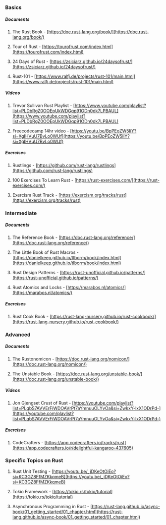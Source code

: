 ### Basics

##### Documents

1. The Rust Book - [https://doc.rust-lang.org/book/](https://doc.rust-lang.org/book/)

2. Tour of Rust - [https://tourofrust.com/index.html](https://tourofrust.com/index.html)

3. 24 Days of Rust - [https://zsiciarz.github.io/24daysofrust/](https://zsiciarz.github.io/24daysofrust/)

4. Rust-101 - [https://www.ralfj.de/projects/rust-101/main.html](https://www.ralfj.de/projects/rust-101/main.html)

##### Videos

1. Trevor Sullivan Rust Playlist - [https://www.youtube.com/playlist?list=PLDbRgZ0OOEpUkWDGqp91ODn0dk7LPBAUL](https://www.youtube.com/playlist?list=PLDbRgZ0OOEpUkWDGqp91ODn0dk7LPBAUL)

2. Freecodecamp 14hr video - [https://youtu.be/BpPEoZW5IiY?si=XgIHVuU7BvLo0WUf](https://youtu.be/BpPEoZW5IiY?si=XgIHVuU7BvLo0WUf)

##### Exercises

1. Rustlings - [https://github.com/rust-lang/rustlings](https://github.com/rust-lang/rustlings)

2. 100 Exercises To Learn Rust - [https://rust-exercises.com/](https://rust-exercises.com/)

3. Exercism Rust Track - [https://exercism.org/tracks/rust](https://exercism.org/tracks/rust)

### Intermediate

##### Documents

1. The Reference Book - [https://doc.rust-lang.org/reference/](https://doc.rust-lang.org/reference/)

2. The Little Book of Rust Macros - [https://danielkeep.github.io/tlborm/book/index.html](https://danielkeep.github.io/tlborm/book/index.html)

3. Rust Design Patterns - [https://rust-unofficial.github.io/patterns/](https://rust-unofficial.github.io/patterns/)

4. Rust Atomics and Locks - [https://marabos.nl/atomics/](https://marabos.nl/atomics/)

##### Exercises

1. Rust Cook Book - [https://rust-lang-nursery.github.io/rust-cookbook/](https://rust-lang-nursery.github.io/rust-cookbook/)

### Advanced

##### Documents

1. The Rustonomicon - [https://doc.rust-lang.org/nomicon/](https://doc.rust-lang.org/nomicon/)

2. The Unstable Book - [https://doc.rust-lang.org/unstable-book/](https://doc.rust-lang.org/unstable-book/)

##### Videos

1. Jon Gjengset Crust of Rust - [https://youtube.com/playlist?list=PLqbS7AVVErFiWDOAVrPt7aYmnuuOLYvOa&si=ZwkxY-lxX1ODrPd-](https://youtube.com/playlist?list=PLqbS7AVVErFiWDOAVrPt7aYmnuuOLYvOa&si=ZwkxY-lxX1ODrPd-)

##### Exercises

1. CodeCrafters - [https://app.codecrafters.io/tracks/rust](https://app.codecrafters.io/r/delightful-kangaroo-437605)

### Specific Topics on Rust

1. Rust Unit Testing - [https://youtu.be/_jDKeOtOiEo?si=KC3GZ8FfMZKkqmeB](https://youtu.be/_jDKeOtOiEo?si=KC3GZ8FfMZKkqmeB)

2. Tokio Framework - [https://tokio.rs/tokio/tutorial](https://tokio.rs/tokio/tutorial)

3. Asynchronous Programming in Rust - [https://rust-lang.github.io/async-book/01_getting_started/01_chapter.html](https://rust-lang.github.io/async-book/01_getting_started/01_chapter.html)


